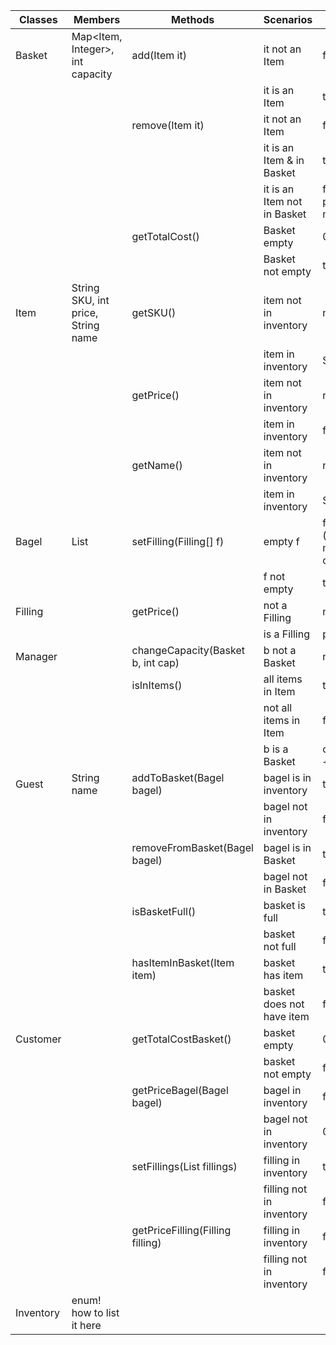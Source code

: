 | Classes   | Members                            | Methods                             | Scenarios                   | Outputs                    |
|-----------|------------------------------------|-------------------------------------|-----------------------------|----------------------------| 
| Basket    | Map<Item, Integer>, int capacity   | add(Item it)                        | it not an Item              | false                      |
|           |                                    |                                     | it is an Item               | true                       | 
|           |                                    | remove(Item it)                     | it not an Item              | false                      | 
|           |                                    |                                     | it is an Item & in Basket   | true                       | 
|           |                                    |                                     | it is an Item not in Basket | false (+ print message?)   |
|           |                                    | getTotalCost()                      | Basket empty                | 0                          | 
|           |                                    |                                     | Basket not empty            | totalCost                  | 
| Item      | String SKU, int price, String name | getSKU()                            | item not in inventory       | null                       | 
|           |                                    |                                     | item in inventory           | String                     | 
|           |                                    | getPrice()                          | item not in inventory       | null                       | 
|           |                                    |                                     | item in inventory           | float                      | 
|           |                                    | getName()                           | item not in inventory       | null                       | 
|           |                                    |                                     | item in inventory           | String                     | 
| Bagel     | List<Filling>                      | setFilling(Filling[] f)             | empty f                     | false (error: must choose) |
|           |                                    |                                     | f not empty                 | true                       | 
| Filling   |                                    | getPrice()                          | not a Filling               | null                       |
|           |                                    |                                     | is a Filling                | price                      |
| Manager   |                                    | changeCapacity(Basket b, int cap)   | b not a Basket              | null                       |
|           |                                    | isInItems()                         | all items in Item           | true                       | 
|           |                                    |                                     | not all items in Item       | false                      | 
|           |                                    |                                     | b is a Basket               | capacity += cap            | 
| Guest     | String name                        | addToBasket(Bagel bagel)            | bagel is in inventory       | true                       | 
|           |                                    |                                     | bagel not in inventory      | false                      |
|           |                                    | removeFromBasket(Bagel bagel)       | bagel is in Basket          | true                       | 
|           |                                    |                                     | bagel not in Basket         | false                      | 
|           |                                    | isBasketFull()                      | basket is full              | true                       | 
|           |                                    |                                     | basket not full             | false                      | 
|           |                                    | hasItemInBasket(Item item)          | basket has item             | true                       | 
|           |                                    |                                     | basket does not have item   | false                      | 
| Customer  |                                    | getTotalCostBasket()                | basket empty                | 0                          |
|           |                                    |                                     | basket not empty            | float                      | 
|           |                                    | getPriceBagel(Bagel bagel)          | bagel in inventory          | float                      | 
|           |                                    |                                     | bagel not in inventory      | 0                          | 
|           |                                    | setFillings(List<Filling> fillings) | filling in inventory        | true                       | 
|           |                                    |                                     | filling not in inventory    | false                      |
|           |                                    | getPriceFilling(Filling filling)    | filling in inventory        | float                      | 
|           |                                    |                                     | filling not in inventory    | false                      |
| Inventory | enum! how to list it here          |                                     |                             |                            | 

